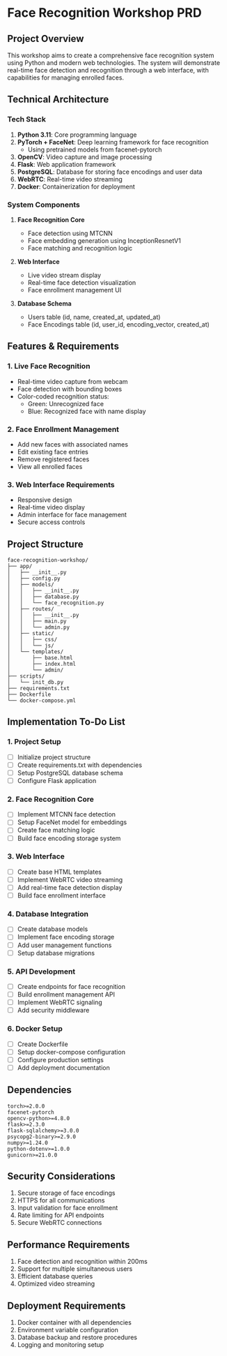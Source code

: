 # Face Recognition Workshop PRD

## Project Overview
This workshop aims to create a comprehensive face recognition system using Python and modern web technologies. The system will demonstrate real-time face detection and recognition through a web interface, with capabilities for managing enrolled faces.

## Technical Architecture

### Tech Stack
1. **Python 3.11**: Core programming language
2. **PyTorch + FaceNet**: Deep learning framework for face recognition
   - Using pretrained models from facenet-pytorch
3. **OpenCV**: Video capture and image processing
4. **Flask**: Web application framework
5. **PostgreSQL**: Database for storing face encodings and user data
6. **WebRTC**: Real-time video streaming
7. **Docker**: Containerization for deployment

### System Components
1. **Face Recognition Core**
   - Face detection using MTCNN
   - Face embedding generation using InceptionResnetV1
   - Face matching and recognition logic

2. **Web Interface**
   - Live video stream display
   - Real-time face detection visualization
   - Face enrollment management UI

3. **Database Schema**
   - Users table (id, name, created_at, updated_at)
   - Face Encodings table (id, user_id, encoding_vector, created_at)

## Features & Requirements

### 1. Live Face Recognition
- Real-time video capture from webcam
- Face detection with bounding boxes
- Color-coded recognition status:
  - Green: Unrecognized face
  - Blue: Recognized face with name display

### 2. Face Enrollment Management
- Add new faces with associated names
- Edit existing face entries
- Remove registered faces
- View all enrolled faces

### 3. Web Interface Requirements
- Responsive design
- Real-time video display
- Admin interface for face management
- Secure access controls

## Project Structure
```
face-recognition-workshop/
├── app/
│   ├── __init__.py
│   ├── config.py
│   ├── models/
│   │   ├── __init__.py
│   │   ├── database.py
│   │   └── face_recognition.py
│   ├── routes/
│   │   ├── __init__.py
│   │   ├── main.py
│   │   └── admin.py
│   ├── static/
│   │   ├── css/
│   │   └── js/
│   └── templates/
│       ├── base.html
│       ├── index.html
│       └── admin/
├── scripts/
│   └── init_db.py
├── requirements.txt
├── Dockerfile
└── docker-compose.yml
```

## Implementation To-Do List

### 1. Project Setup
- [ ] Initialize project structure
- [ ] Create requirements.txt with dependencies
- [ ] Setup PostgreSQL database schema
- [ ] Configure Flask application

### 2. Face Recognition Core
- [ ] Implement MTCNN face detection
- [ ] Setup FaceNet model for embeddings
- [ ] Create face matching logic
- [ ] Build face encoding storage system

### 3. Web Interface
- [ ] Create base HTML templates
- [ ] Implement WebRTC video streaming
- [ ] Add real-time face detection display
- [ ] Build face enrollment interface

### 4. Database Integration
- [ ] Create database models
- [ ] Implement face encoding storage
- [ ] Add user management functions
- [ ] Setup database migrations

### 5. API Development
- [ ] Create endpoints for face recognition
- [ ] Build enrollment management API
- [ ] Implement WebRTC signaling
- [ ] Add security middleware

### 6. Docker Setup
- [ ] Create Dockerfile
- [ ] Setup docker-compose configuration
- [ ] Configure production settings
- [ ] Add deployment documentation

## Dependencies
```
torch>=2.0.0
facenet-pytorch
opencv-python>=4.8.0
flask>=2.3.0
flask-sqlalchemy>=3.0.0
psycopg2-binary>=2.9.0
numpy>=1.24.0
python-dotenv>=1.0.0
gunicorn>=21.0.0
```

## Security Considerations
1. Secure storage of face encodings
2. HTTPS for all communications
3. Input validation for face enrollment
4. Rate limiting for API endpoints
5. Secure WebRTC connections

## Performance Requirements
1. Face detection and recognition within 200ms
2. Support for multiple simultaneous users
3. Efficient database queries
4. Optimized video streaming

## Deployment Requirements
1. Docker container with all dependencies
2. Environment variable configuration
3. Database backup and restore procedures
4. Logging and monitoring setup

